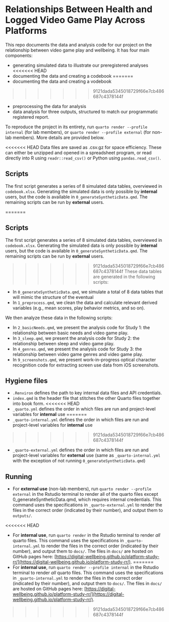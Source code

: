 # Relationships Between Health and Logged Video Game Play Across Platforms

This repo documents the data and analysis code for our project on the relationship between video game play and wellbeing. It has four main components:
- generating simulated data to illustrate our preregistered analyses
<<<<<<< HEAD
- documenting the data and creating a codebook
=======
- documenting the data and creating a vodebook
>>>>>>> 9121dada5345018729f66e7cb486687c4378144f
- preprocessing the data for analysis 
- data analysis for three outputs, structured to match our programmatic registered report. 

To reproduce the project in its entirety, run `quarto render --profile internal` (for lab members), or `quarto render --profile external` (for non-lab members). More details are provided below. 

<<<<<<< HEAD
Data files are saved as .csv.gz for space efficiency. These can either be unzipped and opened in a spreadsheet program, or read directly into R using `readr::read_csv()` or Python using `pandas.read_csv()`.

## Scripts

The first script generates a series of 8 simulated data tables, overviewed in `codebook.xlsx`. Generating the simulated  data is only possible by **internal** users, but the code is available in `0_generateSyntheticData.qmd`. The remaining scripts can be run by **external** users.

=======
## Scripts

The first script generates a series of 8 simulated data tables, overviewed in `codebook.xlsx`. Generating the simulated  data is only possible by **internal** users, but the code is available in `0_generateSyntheticData.qmd`. The remaining scripts can be run by **external** users.

>>>>>>> 9121dada5345018729f66e7cb486687c4378144f
These data tables are generated in the following scripts:

- In `0_generateSyntheticData.qmd`, we simulate a total of 8 data tables that will mimic the structure of the eventual
- In `1_preprocess.qmd`, we clean the data and calculate relevant derived variables (e.g., mean scores, play behavior metrics, and so on).

We then analyze these data in the following scripts:

- In `2_basicNeeds.qmd`, we present the analysis code for Study 1: the relationship between basic needs and video game play.
- In `3_sleep.qmd`, we present the analysis code for Study 2: the relationship between sleep and video game play.
- In `4_genres.qmd`, we present the analysis code for Study 3: the relationship between video game genres and video game play.
- In `9_screenshots.qmd`, we present work-in-progress optical character recognition code for extracting screen use data from iOS screenshots. 

## Hygiene files

- `.Renviron` defines the path to key internal data files and API credentials.
- `index.qmd` is the header file that stitches the other Quarto files together into book form. 
<<<<<<< HEAD
- `_quarto.yml` defines the order in which files are run and project-level variables for **internal** use 
=======
- `_quarto-internal.yml` defines the order in which files are run and project-level variables for **internal** use 
>>>>>>> 9121dada5345018729f66e7cb486687c4378144f
- `_quarto-external.yml` defines the order in which files are run and project-level variables for **external** use (same as `_quarto-internal.yml` with the exception of not running `0_generateSyntheticData.qmd`)

## Running

- For **external use** (non-lab members), run `quarto render --profile external` in the Rstudio terminal to render all of the quarto files except 0_generateSyntheticData.qmd, which requires internal credentials. This command uses the specifications in `_quarto-external.yml` to render the files in the correct order (indicated by their number), and output them to `outputs/`.

<<<<<<< HEAD
- For **internal use**, run `quarto render` in the Rstudio terminal to render *all* quarto files. This command uses the specifications in `_quarto-internal.yml` to render the files in the correct order (indicated by their number), and output them to `docs/`. The files in `docs/` are hosted on GitHub pages here: [https://digital-wellbeing.github.io/platform-study-rr/](https://digital-wellbeing.github.io/platform-study-rr/).
=======
- For **internal use**, run `quarto render --profile internal` in the Rstudio terminal to render *all* quarto files. This command uses the specifications in `_quarto-internal.yml` to render the files in the correct order (indicated by their number), and output them to `docs/`. The files in `docs/` are hosted on GitHub pages here: [https://digital-wellbeing.github.io/platform-study-rr/](https://digital-wellbeing.github.io/platform-study-rr/).
>>>>>>> 9121dada5345018729f66e7cb486687c4378144f
